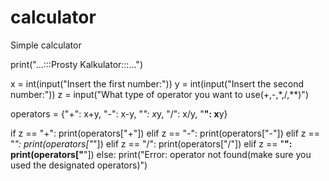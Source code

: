 # calculator
Simple calculator

print("...:::Prosty Kalkulator:::...")

x = int(input("Insert the first number:"))
y = int(input("Insert the second number:"))
z = input("What type of operator you want to use(+,-,*,/,**)")

operators = {"+": x+y, "-": x-y, "*": x*y, "/": x/y, "**": x**y}

if z == "+":
    print(operators["+"])
elif z == "-":
    print(operators["-"])
elif z == "*":
    print(operators["*"])
elif z == "/":
    print(operators["/"])
elif z == "**":
    print(operators["**"])
else:
    print("Error: operator not found(make sure you used the designated operators)")
